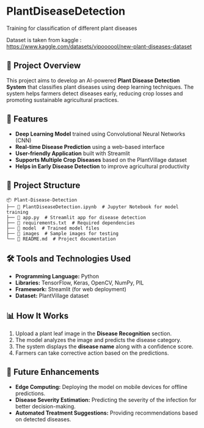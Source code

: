 # PlantDiseaseDetection
Training for classification of different plant diseases

Dataset is taken from kaggle : 
https://www.kaggle.com/datasets/vipoooool/new-plant-diseases-dataset
## 📌 Project Overview
This project aims to develop an AI-powered **Plant Disease Detection System** that classifies plant diseases using deep learning techniques. The system helps farmers detect diseases early, reducing crop losses and promoting sustainable agricultural practices.

## 🚀 Features
- **Deep Learning Model** trained using Convolutional Neural Networks (CNN)
- **Real-time Disease Prediction** using a web-based interface
- **User-friendly Application** built with Streamlit
- **Supports Multiple Crop Diseases** based on the PlantVillage dataset
- **Helps in Early Disease Detection** to improve agricultural productivity

## 📂 Project Structure
```
📦 Plant-Disease-Detection
├── 📜 PlantDiseaseDetection.ipynb  # Jupyter Notebook for model training
├── 📜 app.py  # Streamlit app for disease detection
├── 📜 requirements.txt  # Required dependencies
├── 📂 model  # Trained model files
├── 📂 images  # Sample images for testing
└── 📜 README.md  # Project documentation
```

## 🛠️ Tools and Technologies Used
- **Programming Language:** Python
- **Libraries:** TensorFlow, Keras, OpenCV, NumPy, PIL
- **Framework:** Streamlit (for web deployment)
- **Dataset:** PlantVillage dataset

## 📊 How It Works
1. Upload a plant leaf image in the **Disease Recognition** section.
2. The model analyzes the image and predicts the disease category.
3. The system displays the **disease name** along with a confidence score.
4. Farmers can take corrective action based on the predictions.

## 📌 Future Enhancements
- **Edge Computing:** Deploying the model on mobile devices for offline predictions.
- **Disease Severity Estimation:** Predicting the severity of the infection for better decision-making.
- **Automated Treatment Suggestions:** Providing recommendations based on detected diseases.
